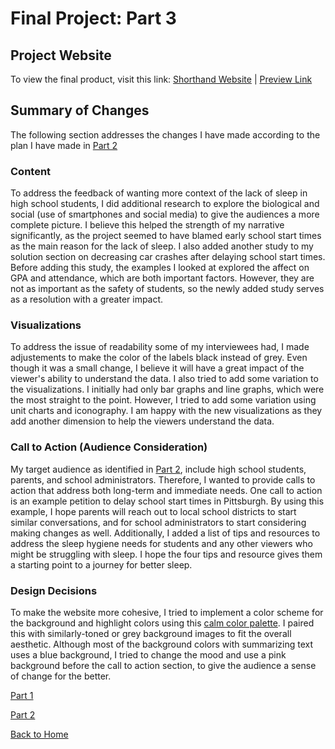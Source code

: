 # Final Project: Part 3

## Project Website
To view the final product, visit this link: [Shorthand Website](https://carnegiemellon.shorthandstories.com/starting-school-one-hour-later/index.html) | 
[Preview Link](https://preview.shorthand.com/IbygZXAjr0V5QdRR)

## Summary of Changes
The following section addresses the changes I have made according to the plan I have made in [Part 2](/final_part2.md)

### Content
To address the feedback of wanting more context of the lack of sleep in high school students, I did additional research to explore the biological and social (use of smartphones and social media) to give the audiences a more complete picture. I believe this helped the strength of my narrative significantly, as the project seemed to have blamed early school start times as the main reason for the lack of sleep. 
I also added another study to my solution section on decreasing car crashes after delaying school start times. Before adding this study, the examples I looked at explored the affect on GPA and attendance, which are both important factors. However, they are not as important as the safety of students, so the newly added study serves as a resolution with a greater impact.

### Visualizations
To address the issue of readability some of my interviewees had, I made adjustements to make the color of the labels black instead of grey. Even though it was a small change, I believe it will have a great impact of the viewer's ability to understand the data. 
I also tried to add some variation to the visualizations. I initially had only bar graphs and line graphs, which were the most straight to the point. However, I tried to add some variation using unit charts and iconography. I am happy with the new visualizations as they add another dimension to help the viewers understand the data.

### Call to Action (Audience Consideration)
My target audience as identified in [Part 2](/final_part2.md), include high school students, parents, and school administrators. Therefore, I wanted to provide calls to action that address both long-term and immediate needs. One call to action is an example petition to delay school start times in Pittsburgh. By using this example, I hope parents will reach out to local school districts to start similar conversations, and for school administrators to start considering making changes as well. Additionally, I added a list of tips and resources to address the sleep hygiene needs for students and any other viewers who might be struggling with sleep. I hope the four tips and resource gives them a starting point to a journey for better sleep.

### Design Decisions
To make the website more cohesive, I tried to implement a color scheme for the background and highlight colors using this [calm color palette](https://www.schemecolor.com/keep-calm.php). I paired this with similarly-toned or grey background images to fit the overall aesthetic. Although most of the background colors with summarizing text uses a blue background, I tried to change the mood and use a pink background before the call to action section, to give the audience a sense of change for the better. 



[Part 1](/final_part1.md)

[Part 2](/final_part2.md)

[Back to Home](/README.md)